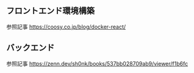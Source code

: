 ## フロントエンド環境構築
参照記事
https://coosy.co.jp/blog/docker-react/

## バックエンド
参照記事
https://zenn.dev/sh0nk/books/537bb028709ab9/viewer/f1b6fc
